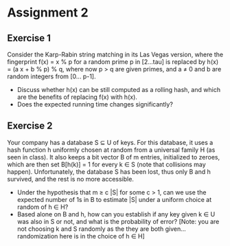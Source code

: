 # Assignment 2

## Exercise 1
Consider the Karp-Rabin string matching in its Las Vegas version, where the fingerprint f(x) = x % p for a random prime p in [2...tau] is replaced by h(x) = (a x + b % p) % q, where now p  > q are given primes, and a ≠ 0 and b are random integers from [0... p-1]. 
- Discuss whether h(x) can be still computed as a rolling hash, and which are the benefits of replacing f(x) with h(x). 
- Does the expected running time changes significantly?

## Exercise 2
Your company has a database S ⊆ U of keys. For this database, it uses a hash function h uniformly chosen at random from a universal family H (as seen in class). It also keeps a bit vector B of m entries, initialized to zeroes, which are then set B[h(k)] = 1 for every k ∈ S (note that collisions may happen). Unfortunately, the database S has been lost, thus only B and h survived, and the rest is no more accessible.
- Under the hypothesis that m ≥ c |S| for some c > 1, can we use the expected number of 1s in B to estimate |S| under a uniform choice at random of h ∈ H? 
- Based alone on B and h, how can you establish if any key given k ∈ U was also in S or not, and what is the probability of error? [Note: you are not choosing k and S randomly as the they are both given... randomization here is in the choice of h ∈ H]  